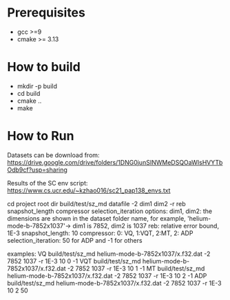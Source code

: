 Prerequisites
===
* gcc >=9
* cmake >= 3.13

How to build
===
* mkdir -p build
* cd build
* cmake ..
* make

How to Run
===
Datasets can be download from:
https://drive.google.com/drive/folders/1DNG0junSINWMeDSQOaWIsHVYTbOdb9cf?usp=sharing

Results of the SC env script: 
https://www.cs.ucr.edu/~kzhao016/sc21_pap138_envs.txt

cd project root dir
build/test/sz_md datafile -2 dim1 dim2 -r reb snapshot_length compressor selection_iteration
options:
dim1, dim2: the dimensions are shown in the dataset folder name, for example, 'helium-mode-b-7852x1037'-> dim1 is  7852, dim2 is 1037
reb: relative error bound, 1E-3
snapshot_length: 10
compressor: 0: VQ, 1:VQT, 2:MT, 2: ADP 
selection_iteration: 50 for ADP and -1 for others 

examples:
VQ
build/test/sz_md helium-mode-b-7852x1037/x.f32.dat -2 7852 1037 -r 1E-3 10 0 -1
VQT
build/test/sz_md helium-mode-b-7852x1037/x.f32.dat -2 7852 1037 -r 1E-3 10 1 -1
MT
build/test/sz_md helium-mode-b-7852x1037/x.f32.dat -2 7852 1037 -r 1E-3 10 2 -1
ADP
build/test/sz_md helium-mode-b-7852x1037/x.f32.dat -2 7852 1037 -r 1E-3 10 2 50